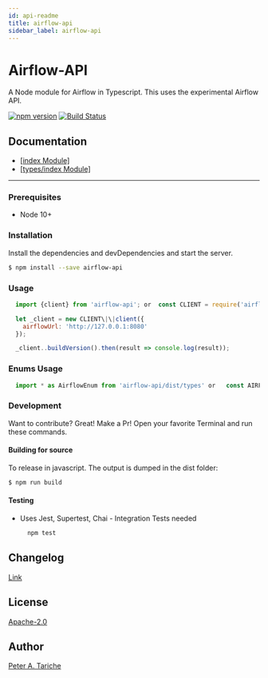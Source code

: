 ```yaml
---
id: api-readme
title: airflow-api
sidebar_label: airflow-api
---
```


Airflow-API
===========

A Node module for Airflow in Typescript. This uses the experimental Airflow API.

[![npm version](https://badge.fury.io/js/airflow-api.svg)](https://badge.fury.io/js/airflow-api) [![Build Status](https://travis-ci.org/ptariche/airflow-ts.svg?branch=master)](https://travis-ci.org/ptariche/airflow-ts)

Documentation
-------------

* [[index Module]](api-modules-index-module.md)
* [[types/index Module]](api-modules-types-index-module.md)


* * *

### Prerequisites

*   Node 10+

### Installation

Install the dependencies and devDependencies and start the server.

```sh
$ npm install --save airflow-api
```

### Usage

```js
  import {client} from 'airflow-api'; or  const CLIENT = require('airflow-api').client;

  let _client = new CLIENT\|\|client({
    airflowUrl: 'http://127.0.0.1:8080'
  });

  _client..buildVersion().then(result => console.log(result));

```

### Enums Usage

```js
  import * as AirflowEnum from 'airflow-api/dist/types' or   const AIRFLOW_ENUMS = require('airflow-api/dist/types');
```

### Development

Want to contribute? Great! Make a Pr! Open your favorite Terminal and run these commands.

#### Building for source

To release in javascript. The output is dumped in the dist folder:

```sh
$ npm run build
```

#### Testing

*   Uses Jest, Supertest, Chai - Integration Tests needed
    
    ```sh
      npm test
    ```
    

Changelog
---------

[Link](./CHANGELOG.md)

License
-------

[Apache-2.0](./LICENSE)

Author
------

[Peter A. Tariche](https://github.com/ptariche)
